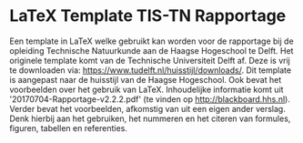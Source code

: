 # LaTeX Template TIS-TN Rapportage
Een template in LaTeX welke gebruikt kan worden voor de rapportage bij de opleiding Technische Natuurkunde aan de Haagse Hogeschool te Delft. Het originele template komt van de Technische Universiteit Delft af. Deze is vrij te downloaden via: https://www.tudelft.nl/huisstijl/downloads/. Dit template is aangepast naar de huisstijl van de Haagse Hogeschool. Ook bevat het voorbeelden over het gebruik van LaTeX. Inhoudelijke informatie komt uit '20170704-Rapportage-v2.2.2.pdf' (te vinden op http://blackboard.hhs.nl). Verder bevat het voorbeelden, afkomstig van uit een eigen ander verslag. Denk hierbij aan het gebruiken, het nummeren en het citeren van formules, figuren, tabellen en referenties.